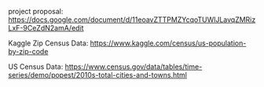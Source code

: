 project proposal: https://docs.google.com/document/d/11eoavZTTPMZYcqoTUWlJLavqZMRizLxF-9CeZdN2amA/edit

Kaggle Zip Census Data: https://www.kaggle.com/census/us-population-by-zip-code

US Census Data: https://www.census.gov/data/tables/time-series/demo/popest/2010s-total-cities-and-towns.html

